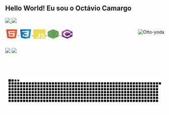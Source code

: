 ## Hello World! Eu sou o Octávio Camargo
 
 
 
<div>
  <a href="https://github.com/octaviocamargo208">
  <img height="180em" src="https://github-readme-stats.vercel.app/api?username=octaviocamargo208&show_icons=true&theme=dark&include_all_commits=true&count_private=true"/>
  <img height="180em" src="https://github-readme-stats.vercel.app/api/top-langs/?username=octaviocamargo208&layout=compact&langs_count=7&theme=dark"/>
</div>

  <div style="display: inline_block"><br>
  <img align="center" alt="Otto-HTML" height="30" width="40" src="https://raw.githubusercontent.com/devicons/devicon/master/icons/html5/html5-original.svg">
  <img align="center" alt="Otto-CSS" height="30" width="40" src="https://raw.githubusercontent.com/devicons/devicon/master/icons/css3/css3-original.svg">
  <img align="center" alt="Otto-Js" height="30" width="40" src="https://raw.githubusercontent.com/devicons/devicon/master/icons/javascript/javascript-plain.svg">
  <img align="center" alt="Otto-nodeJs" height="30" width="40" src="https://raw.githubusercontent.com/devicons/devicon/master/icons/nodejs/nodejs-plain.svg">
  <img align="center" alt="Otto-Csharp" height="30" width="40" src="https://raw.githubusercontent.com/devicons/devicon/master/icons/csharp/csharp-original.svg">
  <img height="148em" align="right" alt="Otto-yoda" src="https://i.ibb.co/fGDkFcy/download20210802121911.png" alt="download20210802121911" border="0">
</div>
  
  ##
  
  <div>
    <a href="https://www.linkedin.com/in/octavio-camargo/" target="_blank"><img src="https://img.shields.io/badge/-LinkedIn-%230077B5?style=for-the-badge&logo=linkedin&logoColor=white" target="_blank"></a> 
    <a href = "mailto:octaviocamargo208@gmail.com"><img src="https://img.shields.io/badge/Gmail-D14836?style=for-the-badge&logo=gmail&logoColor=white" target="_blank"></a>
    
   ![Snake animation](https://github.com/octaviocamargo208/octaviocamargo208/blob/output/github-contribution-grid-snake.svg)
    
  </div>

